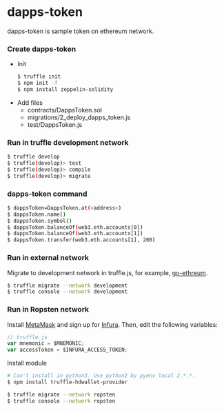 # dapps-token
dapps-token is sample token on ethereum network.

### Create dapps-token
* Init
  ```sh
  $ truffle init
  $ npm init -f
  $ npm install zeppelin-solidity
  ```
* Add files
  * contracts/DappsToken.sol 
  * migrations/2_deploy_dapps_token.js
  * test/DappsToken.js

### Run in truffle development network
```sh
$ truffle develop
$ truffle(develop)> test
$ truffle(develop)> compile
$ truffle(develop)> migrate
```

### dapps-token command
```sh
$ dappsToken=DappsToken.at(<address>)
$ dappsToken.name()
$ dappsToken.symbol()
$ dappsToken.balanceOf(web3.eth.accounts[0])
$ dappsToken.balanceOf(web3.eth.accounts[1])
$ dappsToken.transfer(web3.eth.accounts[1], 200)
```

### Run in external network
Migrate to development network in truffle.js, for example, [go-ethreum](https://ethereum.github.io/go-ethereum/).
```sh
$ truffle migrate --network development
$ truffle console --network development
```

### Run in Ropsten network
Install [MetaMask](https://chrome.google.com/webstore/detail/metamask/nkbihfbeogaeaoehlefnkodbefgpgknn) and sign up for [Infura](https://infura.io). Then, edit the following variables:
```js:truffle.js
// truffle.js
var mnemonic = $MNEMONIC;
var accessToken = $INFURA_ACCESS_TOKEN;
```
Install module
```sh
# Can't install in python3. Use python2 by pyenv local 2.*.*.
$ npm install truffle-hdwallet-provider
```
```sh
$ truffle migrate --network ropsten
$ truffle console --network ropsten
```
